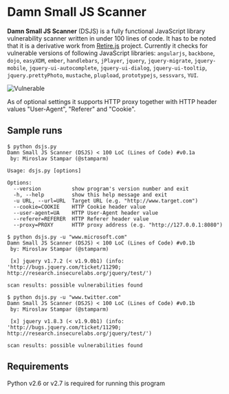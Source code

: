 Damn Small JS Scanner
=========

**Damn Small JS Scanner** (DSJS) is a fully functional JavaScript library vulnerability scanner written in under 100 lines of code. It has to be noted that it is a derivative work from [Retire.js](https://bekk.github.io/retire.js/) project. Currently it checks for vulnerable versions of following JavaScript libraries: `angularjs`, `backbone`, `dojo`, `easyXDM`, `ember`, `handlebars`, `jPlayer`, `jquery`, `jquery-migrate`, `jquery-mobile`, `jquery-ui-autocomplete`, `jquery-ui-dialog`, `jquery-ui-tooltip`, `jquery.prettyPhoto`, `mustache`, `plupload`, `prototypejs`, `sessvars`, `YUI`.

![Vulnerable](http://i.imgur.com/RpRBvxV.png)

As of optional settings it supports HTTP proxy together with HTTP header values "User-Agent", "Referer" and "Cookie".

Sample runs
----

```
$ python dsjs.py 
Damn Small JS Scanner (DSJS) < 100 LoC (Lines of Code) #v0.1a
 by: Miroslav Stampar (@stamparm)

Usage: dsjs.py [options]

Options:
  --version          show program's version number and exit
  -h, --help         show this help message and exit
  -u URL, --url=URL  Target URL (e.g. "http://www.target.com")
  --cookie=COOKIE    HTTP Cookie header value
  --user-agent=UA    HTTP User-Agent header value
  --referer=REFERER  HTTP Referer header value
  --proxy=PROXY      HTTP proxy address (e.g. "http://127.0.0.1:8080")
```

```
$ python dsjs.py -u "www.microsoft.com"
Damn Small JS Scanner (DSJS) < 100 LoC (Lines of Code) #v0.1b
 by: Miroslav Stampar (@stamparm)

 [x] jquery v1.7.2 (< v1.9.0b1) (info: 'http://bugs.jquery.com/ticket/11290;
http://research.insecurelabs.org/jquery/test/')

scan results: possible vulnerabilities found
```

```
$ python dsjs.py -u "www.twitter.com"
Damn Small JS Scanner (DSJS) < 100 LoC (Lines of Code) #v0.1b
 by: Miroslav Stampar (@stamparm)

 [x] jquery v1.8.3 (< v1.9.0b1) (info: 'http://bugs.jquery.com/ticket/11290;
http://research.insecurelabs.org/jquery/test/')

scan results: possible vulnerabilities found
```

Requirements
----

Python v2.6 or v2.7 is required for running this program
